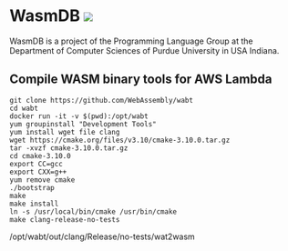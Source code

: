 # WasmDB ![](https://github.com/ChristianMoesl/wasmdb/workflows/Node%20CI/badge.svg)

WasmDB is a project of the Programming Language Group at the Department of Computer Sciences of Purdue University in USA Indiana.



## Compile WASM binary tools for AWS Lambda
```
git clone https://github.com/WebAssembly/wabt
cd wabt
docker run -it -v $(pwd):/opt/wabt
yum groupinstall "Development Tools"
yum install wget file clang
wget https://cmake.org/files/v3.10/cmake-3.10.0.tar.gz
tar -xvzf cmake-3.10.0.tar.gz
cd cmake-3.10.0
export CC=gcc
export CXX=g++
yum remove cmake
./bootstrap
make
make install
ln -s /usr/local/bin/cmake /usr/bin/cmake
make clang-release-no-tests
```

/opt/wabt/out/clang/Release/no-tests/wat2wasm
